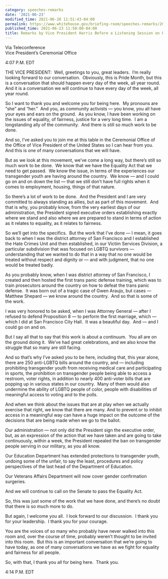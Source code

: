 ```yaml
---
category: speeches-remarks
date: '2021-06-23'
modified_time: 2021-06-28 11:51:43-04:00
permalink: https://www.whitehouse.gov/briefing-room/speeches-remarks/2021/06/23/remarks-by-vice-president-harris-before-a-listening-session-on-pride-month/
published_time: 2021-06-23 11:50:00-04:00
title: Remarks by Vice President Harris Before a Listening Session on Pride Month
---
```

 
Via Teleconference  
Vice President’s Ceremonial Office

4:07 P.M. EDT  

THE VICE PRESIDENT:  Well, greetings to you, great leaders.  I’m really
looking forward to our conversation.  Obviously, this is Pride Month,
but this is a conversation that should happen every day of the week, all
year round.  And it is a conversation we will continue to have every day
of the week, all year round.   
  
So I want to thank you and welcome you for being here.  My pronouns are
“she” and “her.”  And you, as community activists — you know, you all
have your eyes and ears on the ground.  As you know, I have been working
on the issues of equality, of fairness, justice for a very long time.  I
am a longstanding ally of the community.  And there is still so much
work to be done.   
  
And so, I’ve asked you to join me at this table in the Ceremonial Office
of the Office of Vice President of the United States so I can hear from
you.  And this is one of many conversations that we will have.   
  
But as we look at this movement, we’ve come a long way, but there’s
still so much work to be done.  We know that we have the Equality Act
that we need to get passed.  We know the issue, in terms of the
experiences our transgender youth are having around the country.  We
know — and I could go on and on down the list — that we still don’t have
full rights when it comes to employment, housing, things of that
nature.   
  
So there’s a lot of work to be done.  And the President and I are very
committed to always standing as allies, but as part of this movement. 
And that is why, you probably know, from the very earliest days of our
administration, the President signed executive orders establishing
exactly where we stand and also where we are prepared to stand in terms
of action as it relates to equality, as it relates to fairness.   
  
So we’ll get into the specifics.  But the work that I’ve done — I mean,
it goes back to when I was the district attorney of San Francisco and I
established the Hate Crimes Unit and then established, in our Victim
Services Division, a particular subdivision that was focused on LGBTQ
survivors — understanding that we wanted to do that in a way that no one
would be treated without respect and dignity or — and with judgment,
that no one would be treated badly.   
  
As you probably know, when I was district attorney of San Francisco, I
created and then hosted the first trans panic defense training, which
was to train prosecutors around the country on how to defeat the trans
panic defense.  It was born out of a tragic case of Gwen Araujo, but
cases — Matthew Shepard — we know around the country.  And so that is
some of the work.   
  
I was very honored to be asked, when I was Attorney General — after I
refused to defend Proposition 8 — to perform the first marriage, which —
which I did at San Francisco City Hall.  It was a beautiful day.  And —
and I could go on and on.   
  
But I say all that to say that this work is about a continuum.  You all
are on the ground doing it.  We’ve had great celebrations, and we also
know the struggle that so many are still facing.   
  
And so that’s why I’ve asked you to be here, including that, this year
alone, there are 250 anti-LGBTQ bills around the country, and —
including prohibiting transgender youth from receiving medical care and
participating in sports, the prohibition on transgender people being
able to access a restroom, voter rights, in addition to nearly 400
anti-voter bills that are popping up in various states in our country. 
Many of them would also undermine the ability of LGBTQ people of color,
people with disabilities of meaningful access to voting and to the
polls.   
  
And when we think about the issues that are at play when we actually
exercise that right, we know that there are many. And to prevent or to
inhibit access in a meaningful way can have a huge impact on the outcome
of the decisions that are being made when we go to the ballot.  
  
Our administration — not only did the President sign the executive
order, but, as an expression of the action that we have taken and are
going to take continuously, within a week, the President repealed the
ban on transgender people serving in our military, as you all know.   
  
Our Education Department has extended protections to transgender youth,
undoing some of the unfair, to say the least, procedures and policy
perspectives of the last head of the Department of Education.   
  
Our Veterans Affairs Department will now cover gender confirmation
surgeries.  
  
And we will continue to call on the Senate to pass the Equality Act.  
  
So, this was just some of the work that we have done, and there’s no
doubt that there is so much more to do.  
  
But again, I welcome you all.  I look forward to our discussion.  I
thank you for your leadership.  I thank you for your courage.   
  
You are the voices of so many who probably have never walked into this
room and, over the course of time, probably weren’t thought to be
invited into this room.  But this is an important conversation that
we’re going to have today, as one of many conversations we have as we
fight for equality and fairness for all people.  
  
So, with that, I thank you all for being here.  Thank you.  
  
4:14 P.M. EDT
